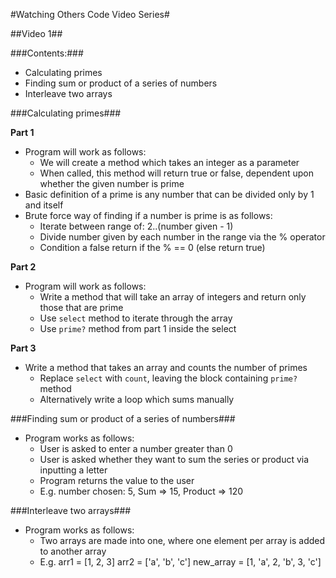 #Watching Others Code Video Series#

##Video 1##

###Contents:###

* Calculating primes
* Finding sum or product of a series of numbers
* Interleave two arrays

###Calculating primes###

**Part 1**

* Program will work as follows:
  * We will create a method which takes an integer as a parameter
  * When called, this method will return true or false, dependent upon whether the given number is prime
* Basic definition of a prime is any number that can be divided only by 1 and itself
* Brute force way of finding if a number is prime is as follows:
  * Iterate between range of: 2..(number given - 1)
  * Divide number given by each number in the range via the % operator
  * Condition a false return if the % == 0 (else return true)

**Part 2**

* Program will work as follows:
  * Write a method that will take an array of integers and return only those that are prime
  * Use `select` method to iterate through the array
  * Use `prime?` method from part 1 inside the select

**Part 3**

* Write a method that takes an array and counts the number of primes
  * Replace `select` with `count`, leaving the block containing `prime?` method
  * Alternatively write a loop which sums manually


###Finding sum or product of a series of numbers###

* Program works as follows:
  * User is asked to enter a number greater than 0
  * User is asked whether they want to sum the series or product via inputting a letter
  * Program returns the value to the user
  * E.g. number chosen: 5, Sum => 15, Product => 120

###Interleave two arrays###

* Program works as follows:
  * Two arrays are made into one, where one element per array is added to another array
  * E.g. arr1 = [1, 2, 3] arr2 = ['a', 'b', 'c'] new_array = [1, 'a', 2, 'b', 3, 'c']